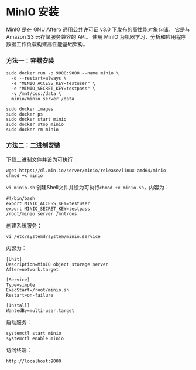 # MinIO 安装

MinIO 是在 GNU Affero 通用公共许可证 v3.0 下发布的高性能对象存储。 它是与 Amazon
S3 云存储服务兼容的 API。 使用 MinIO
为机器学习、分析和应用程序数据工作负载构建高性能基础架构。

### 方法一：容器安装

```shell
sudo docker run -p 9000:9000 --name minio \
  -d --restart=always \
  -e "MINIO_ACCESS_KEY=testuser" \
  -e "MINIO_SECRET_KEY=testpass" \
  -v /mnt/cos:/data \
  minio/minio server /data

sudo docker images
sudo docker ps
sudo docker start minio
sudo docker stop minio
sudo docker rm minio
```

### 方法二：二进制安装

下载二进制文件并设为可执行：

```shell
wget https://dl.min.io/server/minio/release/linux-amd64/minio
chmod +x minio
```

`vi minio.sh` 创建Shell文件并设为可执行`chmod +x minio.sh`，内容为：

```shell
#!/bin/bash
export MINIO_ACCESS_KEY=testuser
export MINIO_SECRET_KEY=testpass
/root/minio server /mnt/cos
```

创建系统服务：

```shell
vi /etc/systemd/system/minio.service
```

内容为：

```shell
[Unit]
Description=MinIO object storage server
After=network.target

[Service]
Type=simple
ExecStart=/root/minio.sh
Restart=on-failure

[Install]
WantedBy=multi-user.target
```

启动服务：

```shell
systemctl start minio
systemctl enable minio
```

访问终端：

```
http://localhost:9000
```
